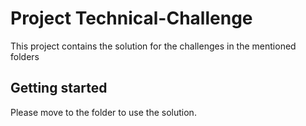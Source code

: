Project Technical-Challenge
=========

This project contains the solution for the challenges in the mentioned folders

Getting started
---------------
Please move to the folder to use the solution.